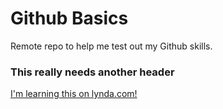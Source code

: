 # Github Basics

Remote repo to help me test out my Github skills.

### This really needs another header

[I'm learning this on lynda.com!](http://lynda.com)
